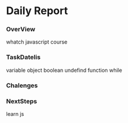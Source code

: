 # Daily Report

### OverView
whatch javascript course

### TaskDatelis
variable
object
boolean
undefind
function
while

### Chalenges 


### NextSteps
learn js